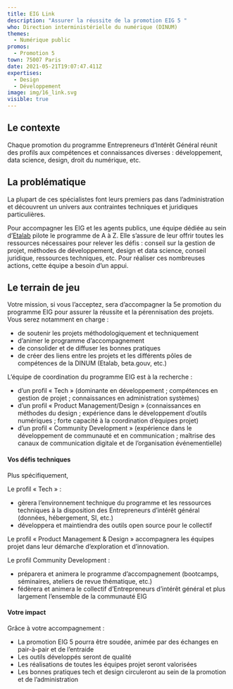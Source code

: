 ```yaml
---
title: EIG Link
description: "Assurer la réussite de la promotion EIG 5 "
who: Direction interministérielle du numérique (DINUM)
themes:
  - Numérique public
promos:
  - Promotion 5
town: 75007 Paris
date: 2021-05-21T19:07:47.411Z
expertises:
  - Design
  - Développement
image: img/16_link.svg
visible: true
---
```

## Le contexte

Chaque promotion du programme Entrepreneurs d’Intérêt Général réunit des profils aux compétences et connaissances diverses : développement, data science, design, droit du numérique, etc.

## La problématique

La plupart de ces spécialistes font leurs premiers pas dans l’administration et découvrent un univers aux contraintes techniques et juridiques particulières.

Pour accompagner les EIG et les agents publics, une équipe dédiée au sein d’[Etalab](https://www.etalab.gouv.fr/) pilote le programme de A à Z. Elle s’assure de leur offrir toutes les ressources nécessaires pour relever les défis : conseil sur la gestion de projet, méthodes de développement, design et data science, conseil juridique, ressources techniques, etc. Pour réaliser ces nombreuses actions, cette équipe a besoin d’un appui.

## Le terrain de jeu

Votre mission, si vous l’acceptez, sera d’accompagner la 5e promotion du programme EIG pour assurer la réussite et la pérennisation des projets.
Vous serez notamment en charge :

* de soutenir les projets méthodologiquement et techniquement
* d’animer le programme d’accompagnement
* de consolider et de diffuser les bonnes pratiques
* de créer des liens entre les projets et les différents pôles de compétences de la DINUM (Etalab, beta.gouv, etc.)

L’équipe de coordination du programme EIG est à la recherche :

* d’un profil « Tech » (dominante en développement ; compétences en gestion de projet ; connaissances en administration systèmes)
* d’un profil « Product Management/Design » (connaissances en méthodes du design ; expérience dans le développement d’outils numériques ; forte capacité à la coordination d’équipes projet)
* d’un profil « Community Development » (expérience dans le développement de communauté et en communication ; maîtrise des canaux de communication digitale et de l’organisation événementielle)

#### Vos défis techniques

Plus spécifiquement,

Le profil « Tech » :

* gèrera l’environnement technique du programme et les ressources techniques à la disposition des Entrepreneurs d’intérêt général (données, hébergement, SI, etc.)
* développera et maintiendra des outils open source pour le collectif

Le profil « Product Management & Design » accompagnera les équipes projet dans leur démarche d’exploration et d’innovation.

Le profil Community Development :

* préparera et animera le programme d’accompagnement (bootcamps, séminaires, ateliers de revue thématique, etc.)
* fédèrera et animera le collectif d’Entrepreneurs d’intérêt général et plus largement l’ensemble de la communauté EIG

#### Votre impact

Grâce à votre accompagnement :

* La promotion EIG 5 pourra être soudée, animée par des échanges en pair-à-pair et de l’entraide
* Les outils développés seront de qualité
* Les réalisations de toutes les équipes projet seront valorisées
* Les bonnes pratiques tech et design circuleront au sein de la promotion et de l’administration